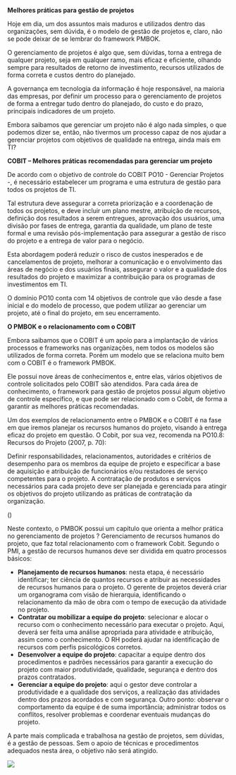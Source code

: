 **Melhores práticas para gestão de projetos**

Hoje em dia, um dos assuntos mais maduros e utilizados dentro das organizações, sem dúvida, é o modelo de gestão de projetos e, claro, não se pode deixar de se lembrar do framework PMBOK.

O gerenciamento de projetos é algo que, sem dúvidas, torna a entrega de qualquer projeto, seja em qualquer ramo, mais eficaz e eficiente, olhando sempre para resultados de retorno de investimento, recursos utilizados de forma correta e custos dentro do planejado.

A governança em tecnologia da informação é hoje responsável, na maioria das empresas, por definir um processo para o gerenciamento de projetos de forma a entregar tudo dentro do planejado, do custo e do prazo, principais indicadores de um projeto.

Embora saibamos que gerenciar um projeto não é algo nada simples, o que podemos dizer se, então, não tivermos um processo capaz de nos ajudar a gerenciar projetos com objetivos de qualidade na entrega, ainda mais em TI?

**COBIT – Melhores práticas recomendadas para gerenciar um projeto**

De acordo com o objetivo de controle do COBIT PO10 - Gerenciar Projetos -, é necessário estabelecer um programa e uma estrutura de gestão para todos os projetos de TI.

Tal estrutura deve assegurar a correta priorização e a coordenação de todos os projetos, e deve incluir um plano mestre, atribuição de recursos, definição dos resultados a serem entregues, aprovação dos usuários, uma divisão por fases de entrega, garantia da qualidade, um plano de teste formal e uma revisão pós-implementação para assegurar a gestão de risco do projeto e a entrega de valor para o negócio.

Esta abordagem poderá reduzir o risco de custos inesperados e de cancelamentos de projeto, melhorar a comunicação e o envolvimento das áreas de negócio e dos usuários finais, assegurar o valor e a qualidade dos resultados do projeto e maximizar a contribuição para os programas de investimentos em TI.

O domínio PO10 conta com 14 objetivos de controle que vão desde a fase inicial e do modelo de processo, que podem utilizar ao gerenciar um projeto, até o final do projeto, em seu encerramento.

**O PMBOK e o relacionamento com o COBIT**

Embora saibamos que o COBIT é um apoio para a implantação de vários processos e frameworks nas organizações, nem todos os modelos são utilizados de forma correta. Porém um modelo que se relaciona muito bem com o COBIT é o framework PMBOK.

Ele possui nove áreas de conhecimentos e, entre elas, vários objetivos de controle solicitados pelo COBIT são atendidos. Para cada área de conhecimento, o framework para gestão de projetos possui algum objetivo de controle específico, e que pode ser relacionado com o Cobit, de forma a garantir as melhores práticas recomendadas.

Um dos exemplos de relacionamento entre o PMBOK e o COBIT é na fase em que iremos planejar os recursos humanos do projeto, visando à entrega eficaz do projeto em questão. O Cobit, por sua vez, recomenda na PO10.8: Recursos do Projeto (2007, p. 70):

Definir responsabilidades, relacionamentos, autoridades e critérios de desempenho para os membros da equipe de projeto e especificar a base de aquisição e atribuição de funcionários e/ou restadores de serviço competentes para o projeto. A contratação de produtos e serviços necessários para cada projeto deve ser planejada e gerenciada para atingir os objetivos do projeto utilizando as práticas de contratação da organização.

()

Neste contexto, o PMBOK possui um capítulo que orienta a melhor prática no gerenciamento de projetos ? Gerenciamento de recursos humanos do projeto, que faz total relacionamento com o framework Cobit. Segundo o PMI, a gestão de recursos humanos deve ser dividida em quatro processos básicos:

- **Planejamento de recursos humanos**: nesta etapa, é necessário identificar; ter ciência de quantos recursos e atribuir as necessidades de recursos humanos para o projeto. O gerente de projetos deverá criar um organograma com visão de hierarquia, identificando o relacionamento da mão de obra com o tempo de execução da atividade no projeto.
- **Contratar ou mobilizar a equipe do projeto**: selecionar e alocar o recurso com o conhecimento necessário para executar o projeto. Aqui, deverá ser feita uma análise apropriada para atividade e atribuição, assim como o conhecimento. O RH poderá ajudar na identificação de recursos com perfis psicológicos corretos.
- **Desenvolver a equipe do projeto**: capacitar a equipe dentro dos procedimentos e padrões necessários para garantir a execução do projeto com maior produtividade, qualidade, segurança e dentro dos prazos contratados.
- **Gerenciar a equipe do projeto**: aqui o gestor deve controlar a produtividade e a qualidade dos serviços, a realização das atividades dentro dos prazos acordados e com segurança. Outro ponto: observar o comportamento da equipe é de suma importância; administrar todos os conflitos, resolver problemas e coordenar eventuais mudanças do projeto.

A parte mais complicada e trabalhosa na gestão de projetos, sem dúvidas, é a gestão de pessoas. Sem o apoio de técnicas e procedimentos adequados nesta área, o objetivo não será atingido.

[![](https://img.uninove.br/static/0/0/0/0/0/0/6/3/1/3/0/6313065/02.png)](https://img.uninove.br/static/0/0/0/0/0/0/6/3/1/3/0/6313065/02.png)